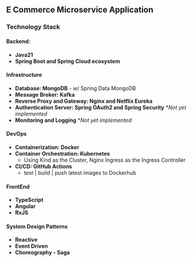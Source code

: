 ## E Commerce Microservice Application

### Technology Stack

#### Backend:
  - **Java21**
  - **Spring Boot and Spring Cloud ecosystem**

#### Infrastructure
  - **Database: MongoDB** - w/ Spring Data MongoDB
  - **Message Broker: Kafka**
  - **Reverse Proxy and Gateway: Nginx and Netflix Eureka**
  - **Authentication Server: Spring OAuth2 and Spring Security** **Not yet implemented*
  - **Monitoring and Logging** **Not yet implemented*

#### DevOps
  - **Containerization: Docker**
  - **Container Orchestration: Kubernetes**
    - Using Kind as the Cluster, Nginx Ingress as the Ingress Controller
  - **CI/CD: GitHub Actions**
    - test | build | push latest images to Dockerhub

#### FrontEnd
  - **TypeScript**
  - **Angular**
  - **RxJS**

#### System Design Patterns
  - **Reactive**
  - **Event Driven**
  - **Choreography - Saga**


